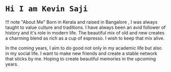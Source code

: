 # `Hi I am Kevin Saji`


!!! note "About Me"
    Born in Kerala and raised in Bangalore , I was always taught to value culture and traditions. I have always been an avid follower of history and it's role in modern life. The beautiful mix of old and new creates a charming blend as rich as a cup of espresso. I wish to keep that mix alive.

In the coming years, I aim to do good not only in my academic life but also in my social life. I want to make new friends and create a stable network that sticks by me. Hoping to create beautiful memories in the upcoming years.  
